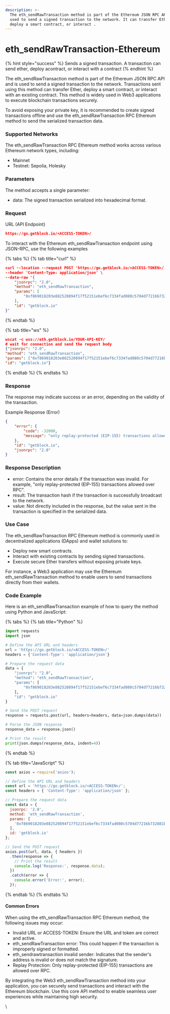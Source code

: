 ```yaml
---
description: >-
  The eth_sendRawTransaction method is part of the Ethereum JSON RPC API and is
  used to send a signed transaction to the network. It can transfer Ether,
  deploy a smart contract, or interact .
---
```


# eth\_sendRawTransaction-Ethereum

{% hint style="success" %}
Sends a signed transaction. A transaction can send ether, deploy acontract, or interact with a contract
{% endhint %}

The eth\_sendRawTransaction method is part of the Ethereum JSON RPC API and is used to send a signed transaction to the network. Transactions sent using this method can transfer Ether, deploy a smart contract, or interact with an existing contract. This method is widely used in Web3 applications to execute blockchain transactions securely.

To avoid exposing your private key, it is recommended to create signed transactions offline and use the eth\_sendRawTransaction RPC Ethereum method to send the serialized transaction data.

### Supported Networks

The eth\_sendRawTransaction RPC Ethereum method works across various Ethereum network types, including:

* Mainnet
* Testnet: Sepolia, Holesky

### Parameters

The method accepts a single parameter:

* data: The signed transaction serialized into hexadecimal format.

### Request

URL (API Endpoint)

```json
https://go.getblock.io/<ACCESS-TOKEN>/
```

To interact with the Ethereum eth\_sendRawTransaction endpoint using JSON-RPC, use the following examples

{% tabs %}
{% tab title="curl" %}
```json
curl --location --request POST 'https://go.getblock.io/<ACCESS-TOKEN>/' \
--header 'Content-Type: application/json' \
--data-raw '{
    "jsonrpc": "2.0",
    "method": "eth_sendRawTransaction",
    "params": [
        "0xf869018203e882520894f17f52151ebef6c7334fad080c5704d77216b732881bc16d674ec80000801ba02da1c48b670996dcb1f447ef9ef00b33033c48a4fe938f420bec3e56bfd24071a062e0aa78a81bf0290afbc3a9d8e9a068e6d74caa66c5e0fa8a46deaae96b0833"
    ],
    "id": "getblock.io"
}'
```
{% endtab %}

{% tab title="ws" %}
```json
wscat -c wss://eth.getblock.io/YOUR-API-KEY/ 
# wait for connection and send the request body 
{"jsonrpc": "2.0",
"method": "eth_sendRawTransaction",
"params": ["0xf869018203e882520894f17f52151ebef6c7334fad080c5704d77216b732881bc16d674ec80000801ba02da1c48b670996dcb1f447ef9ef00b33033c48a4fe938f420bec3e56bfd24071a062e0aa78a81bf0290afbc3a9d8e9a068e6d74caa66c5e0fa8a46deaae96b0833"],
"id": "getblock.io"}
```
{% endtab %}
{% endtabs %}

### Response

The response may indicate success or an error, depending on the validity of the transaction.

Example Response (Error)

```json
{
    "error": {
        "code": -32000,
        "message": "only replay-protected (EIP-155) transactions allowed over RPC"
    },
    "id": "getblock.io",
    "jsonrpc": "2.0"
}
```

### Response Description

* error: Contains the error details if the transaction was invalid. For example, "only replay-protected (EIP-155) transactions allowed over RPC".
* result: The transaction hash if the transaction is successfully broadcast to the network.
* value: Not directly included in the response, but the value sent in the transaction is specified in the serialized data.

### Use Case

The eth\_sendRawTransaction RPC Ethereum method is commonly used in decentralized applications (DApps) and wallet solutions to:

* Deploy new smart contracts.
* Interact with existing contracts by sending signed transactions.
* Execute secure Ether transfers without exposing private keys.

For instance, a Web3 application may use the Ethereum eth\_sendRawTransaction method to enable users to send transactions directly from their wallets.

### Code Example

Here is an eth\_sendRawTransaction example of how to query the method using Python and JavaScript:

{% tabs %}
{% tab title="Python" %}
```python
import requests
import json

# Define the API URL and headers
url = 'https://go.getblock.io/<ACCESS-TOKEN>/'
headers = {'Content-Type': 'application/json'}

# Prepare the request data
data = {
    "jsonrpc": "2.0",
    "method": "eth_sendRawTransaction",
    "params": [
        "0xf869018203e882520894f17f52151ebef6c7334fad080c5704d77216b732881bc16d674ec80000801ba02da1c48b670996dcb1f447ef9ef00b33033c48a4fe938f420bec3e56bfd24071a062e0aa78a81bf0290afbc3a9d8e9a068e6d74caa66c5e0fa8a46deaae96b0833"
    ],
    "id": "getblock.io"
}

# Send the POST request
response = requests.post(url, headers=headers, data=json.dumps(data))

# Parse the JSON response
response_data = response.json()

# Print the result
print(json.dumps(response_data, indent=4))

```
{% endtab %}

{% tab title="JavaScript" %}
```javascript
const axios = require('axios');

// Define the API URL and headers
const url = 'https://go.getblock.io/<ACCESS-TOKEN>/';
const headers = { 'Content-Type': 'application/json' };

// Prepare the request data
const data = {
  jsonrpc: '2.0',
  method: 'eth_sendRawTransaction',
  params: [
    '0xf869018203e882520894f17f52151ebef6c7334fad080c5704d77216b732881bc16d674ec80000801ba02da1c48b670996dcb1f447ef9ef00b33033c48a4fe938f420bec3e56bfd24071a062e0aa78a81bf0290afbc3a9d8e9a068e6d74caa66c5e0fa8a46deaae96b0833'
  ],
  id: 'getblock.io'
};

// Send the POST request
axios.post(url, data, { headers })
  .then(response => {
    // Print the result
    console.log('Response:', response.data);
  })
  .catch(error => {
    console.error('Error:', error);
  });

```
{% endtab %}
{% endtabs %}

#### Common Errors

When using the eth\_sendRawTransaction RPC Ethereum method, the following issues may occur:

* Invalid URL or ACCESS-TOKEN: Ensure the URL and token are correct and active.
* eth\_sendRawTransaction error: This could happen if the transaction is improperly signed or formatted.
* eth\_sendrawtransaction invalid sender: Indicates that the sender's address is invalid or does not match the signature.
* Replay Protection: Only replay-protected (EIP-155) transactions are allowed over RPC.

By integrating the Web3 eth\_sendRawTransaction method into your application, you can securely send transactions and interact with the Ethereum blockchain. Use this core API method to enable seamless user experiences while maintaining high security.

\\
